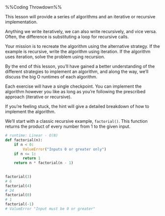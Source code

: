%%Coding Throwdown%%

This lesson will provide a series of algorithms and an iterative or recursive implementation.

Anything we write iteratively, we can also write recursively, and vice versa. Often, the difference is substituting a loop for recursive calls.

Your mission is to recreate the algorithm using the alternative strategy. If the example is recursive, write the algorithm using iteration. If the algorithm uses iteration, solve the problem using recursion.

By the end of this lesson, you’ll have gained a better understanding of the different strategies to implement an algorithm, and along the way, we’ll discuss the big O runtimes of each algorithm.

Each exercise will have a single checkpoint. You can implement the algorithm however you like as long as you’re following the prescribed approach (iterative or recursive).

If you’re feeling stuck, the hint will give a detailed breakdown of how to implement the algorithm.

We’ll start with a classic recursive example, `factorial()`. This function returns the product of every number from 1 to the given input.

```python
# runtime: Linear - O(N)
def factorial(n):    
	if n < 0:        
		ValueError("Inputs 0 or greater only")   
	if n <= 1:        
		return 1    
	return n * factorial(n - 1) 
	
	
factorial(3)
# 6
factorial(4)
# 24
factorial(0)
# 1
factorial(-1)
# ValueError "Input must be 0 or greater"
```